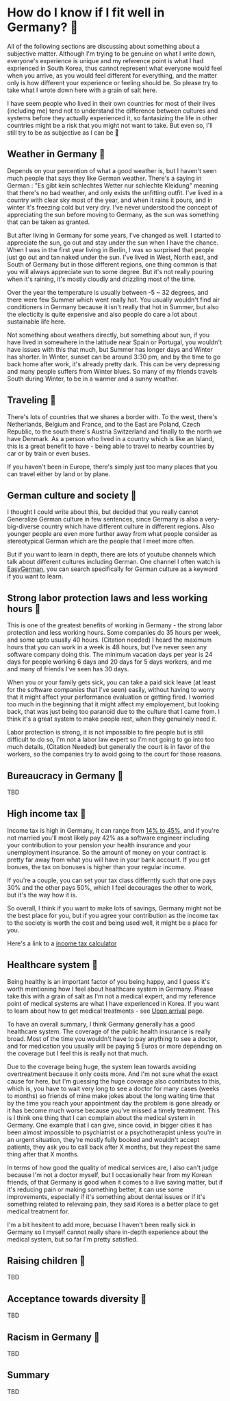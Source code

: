 # How do I know if I fit well in Germany? :thinking:

All of the following sections are discussing about something about a subjective matter. Although I'm trying to be genuine on what I write down, everyone's experience is unique and my reference point is what I had exprienced in South Korea, thus cannot represent what everyone would feel when you arrive, as you would feel different for everything, and the matter only is how different your experience or feeling should be. So please try to take what I wrote down here with a grain of salt here. 

I have seem people who lived in their own countries for most of their lives (including me) tend not to understand the difference between cultures and systems before they actually experienced it, so fantasizing the life in other countries might be a risk that you might not want to take. But even so, I'll still try to be as subjective as I can be 🙂

## Weather in Germany :thinking:

Depends on your percention of what a good weather is, but I haven't seen much people that says they like German weather. There's a saying in German : "Es gibt kein schlechtes Wetter nur schlechte Kleidung" meaning that there's no bad weather, and only exists the unfitting outfit. I've lived in a country with clear sky most of the year, and when it rains it pours, and in winter it's freezing cold but very dry. I've never understood the concept of appreciating the sun before moving to Germany, as the sun was something that can be taken as granted. 

But after living in Germany for some years, I've changed as well. I started to appreciate the sun, go out and stay under the sun when I have the chance. When I was in the first year living in Berlin, I was so surprised that people just go out and tan naked under the sun. I've lived in West, North east, and South of Germany but in those different regions, one thing common is that you will always appreciate sun to some degree. But it's not really pouring when it's raining, it's mostly cloudly and drizzling most of the time. 

Over the year the temperature is usually between -5 ~ 32 degrees, and there were few Summer which went really hot. You usually wouldn't find air conditioners in Germany because it isn't really that hot in Summer, but also the electicity is quite expensive and also people do care a lot about sustainable life here.

Not something about weathers directly, but something about sun, if you have lived in somewhere in the latitude near Spain or Portugal, you wouldn't have issues with this that much, but Summer has longer days and Winter has shorter. In Winter, sunset can be around 3:30 pm, and by the time to go back home after work, it's already pretty dark. This can be very depressing and many people suffers from Winter blues. So many of my friends travels South during Winter, to be in a warmer and a sunny weather.

## Traveling :thinking:

There's lots of countries that we shares a border with. To the west, there's Netherlands, Belgium and France, and to the East are Poland, Czech Republic,  to the south there's Austria Switzerland and finally to the north we have Denmark. As a person who lived in a country which is like an Island, this is a great benefit to have - being able to travel to nearby countries by car or by train or even buses. 

If you haven't been in Europe, there's simply just too many places that you can travel either by land or by plane.

## German culture and society :thinking:

I thought I could write about this, but decided that you really cannot Generalize German culture in few sentences, since Germany is also a very-big-diverse country which have different culture in different regions. Also younger people are even more further away from what people consider as stereotypical German which are the people that I meet more often.

But if you want to learn in depth, there are lots of youtube channels which talk about different cultures including German. One channel I often watch is [EasyGerman](https://www.youtube.com/@EasyGerman), you can search specifically for German culture as a keyword if you want to learn.

## Strong labor protection laws and less working hours :thinking:

This is one of the greatest benefits of working in Germany - the strong labor protection and less working hours. Some companies do 35 hours per week, and some upto usually 40 hours. (Citation needed) I heard the maximum hours that you can work in a week is 48 hours, but I've never seen any software company doing this. The minimum vacation days per year is 24 days for people working 6 days and 20 days for 5 days workers, and me and many of friends I've seen has 30 days. 
 
When you or your family gets sick, you can take a paid sick leave (at least for the software companies that I've seen) easily, without having to worry that it might affect your performance evaluation or getting fired. I worried too much in the beginning that it might affect my employement, but looking back, that was just being too paranoid due to the culture that I came from. I think it's a great system to make people rest, when they genuinely need it. 

Labor protection is strong, it is not impossible to fire people but is still difficult to do so, I'm not a labor law expert so I'm not going to go into too much details, (Citation Needed) but generally the court is in favor of the workers, so the companies try to avoid going to the court for those reasons.

## Bureaucracy in Germany :thinking:

TBD

## High income tax :thinking:

Income tax is high in Germany, it can range from [14% to 45%](https://www.iamexpat.de/expat-info/taxation/german-tax-system), and if you're not married you'll most likely pay 42% as a software engineer including your contribution to your pension your health insurance and your unemployment insurance. So the amount of money on your contract is pretty far away from what you will have in your bank account. If you get bonues, the tax on bonuses is higher than your regular income.

If you're a couple, you can set your tax class differntly such that one pays 30% and the other pays 50%, which I feel decourages the other to work, but it's the way how it is. 

So overall, I think if you want to make lots of savings, Germany might not be the best place for you, but if you agree your contribution as the income tax to the society is worth the cost and being used well, it might be a place for you.

Here's a link to a [income tax calculator](https://www.brutto-netto-rechner.info/gehalt/gross_net_calculator_germany.php)

## Healthcare system :thinking:

Being healthy is an important factor of you being happy, and I guess it's worth mentioning how I feel about healthcare system in Germany. Please take this with a grain of salt as I'm not a medical expert, and my reference point of medical systems are what I have experienced in Korea. If you want to learn about how to get medical treatments - see [Upon arrival](https://github.com/h-joo/life-in-germany/blob/main/Upon_Arrival.md) page.

To have an overall summary, I think Germany generally has a good healthcare system. The coverage of the public health insurance is really broad. Most of the time you wouldn't have to pay anything to see a doctor, and for medication you usually will be paying 5 Euros or more depending on the coverage but I feel this is really not that much. 

Due to the coverage being huge, the system lean towards avoiding overtreatment because it only costs more. And I'm not sure what the exact cause for here, but I'm guessing the huge coverage also contributes to this, which is, you have to wait very long to see a doctor for many cases (weeks to months) so friends of mine make jokes about the long waiting time that by the time you reach your appointment day the problem is gone already or it has become much worse because you've missed a timely treatment. This is I think one thing that I can complain about the medical system in Germany. One example that I can give, since covid, in bigger cities it has been almost impossible to psychiatrist or a psychotherapist unless you're in an urgent situation, they're mostly fully booked and wouldn't accept patients, they ask you to call back after X months, but they repeat the same thing after that X months. 

In terms of how good the quality of medical services are, I also can't judge because I'm not a doctor myself, but I occasionally hear from my Korean friends, of that Germany is good when it comes to a live saving matter, but if it's reducing pain or making something better, it can use some improvements, especially if it's something about dental issues or if it's something related to relevaing pain, they said Korea is a better place to get medical treatment for. 

I'm a bit hesitent to add more, becuase I haven't been really sick in Germany so I myself cannot really share in-depth experience about the medical system, but so far I'm pretty satisfied.

## Raising children :thinking:

TBD

## Acceptance towards diversity :thinking:

TBD

## Racism in Germany :thinking:

TBD

## Summary

TBD
